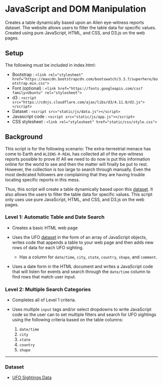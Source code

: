 # JavaScript and DOM Manipulation
Creates a table dynamically based upon an Alien eye-witness reports dataset. The website allows users to filter the table data for specific values. Created using pure JavaScript, HTML, and CSS, and D3.js on the web pages.

## Setup
The following must be included in index.html:
* Bootstrap : `<link rel="stylesheet" href="https://maxcdn.bootstrapcdn.com/bootswatch/3.3.7/superhero/bootstrap.min.css">`
* Font (optional) : `<link href="https://fonts.googleapis.com/css?family=Ubuntu" rel="stylesheet">`
* d3 : `<script src="https://cdnjs.cloudflare.com/ajax/libs/d3/4.11.0/d3.js"></script>`
* Dataset : `<script src="static/js/data.js"></script>`
* Javascript code : `<script src="static/js/app.js"></script>`
* CSS stylesheet : `<link rel="stylesheet" href="static/css/style.css">`


## Background

This script is for the following scenario: The extra-terrestrial menace has come to Earth and `ALIENS-R-REAL` has collected all of the eye-witness reports possible to prove it! All we need to do now is put this information online for the world to see and then the matter will finally be put to rest. However, the collection is too large to search through manually. Even the most dedicated followers are complaining that they are having trouble locating specific reports in this mess.

Thus, this script will create a table dynamically based upon this [dataset](UFO-level-1/static/js/data.js). It also allows the users to filter the table data for specific values. This script only uses use pure JavaScript, HTML, and CSS, and D3.js on the web pages.


### Level 1: Automatic Table and Date Search

* Creates a basic HTML web page

* Uses the UFO [dataset](UFO-level-1/static/js/data.js) in the form of an array of JavaScript objects, writes code that appends a table to your web page and then adds new rows of data for each UFO sighting.

  * Has a column for `date/time`, `city`, `state`, `country`, `shape`, and `comment`.

* Uses a date form in the HTML document and writes a JavaScript code that will listen for events and search through the `date/time` column to find rows that match user input.

### Level 2: Multiple Search Categories

* Completes all of Level 1 criteria.

* Uses multiple `input` tags and/or select dropdowns to write JavaScript code so the user can to set multiple filters and search for UFO sightings using the following criteria based on the table columns:

  1. `date/time`
  2. `city`
  3. `state`
  4. `country`
  5. `shape`

- - -

### Dataset

* [UFO Sightings Data](UFO-level-1/static/js/data.js)

